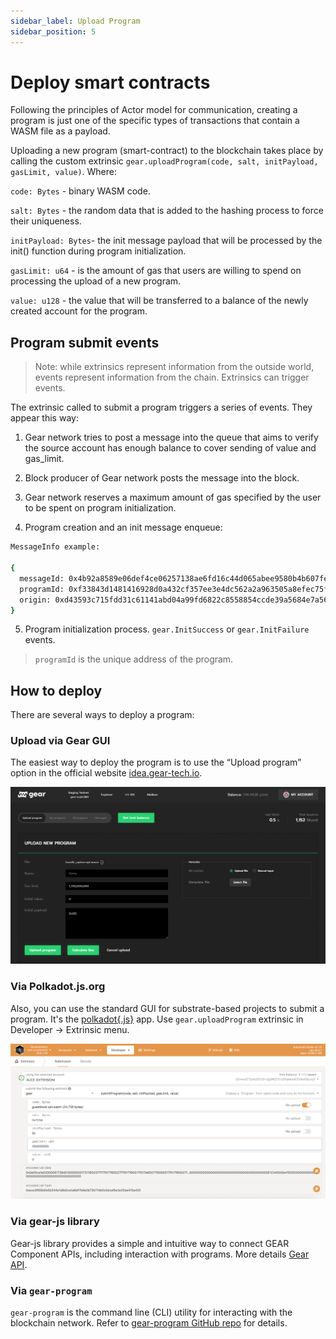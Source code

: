```yaml
---
sidebar_label: Upload Program
sidebar_position: 5
---
```


# Deploy smart contracts

Following the principles of Actor model for communication, creating a program is just one of the specific types of transactions that contain a WASM file as a payload.

Uploading a new program (smart-contract) to the blockchain takes place by calling the custom extrinsic `gear.uploadProgram(code, salt, initPayload, gasLimit, value)`. Where:

`code: Bytes` - binary WASM code.

`salt: Bytes` - the random data that is added to the hashing process to force their uniqueness.

`initPayload: Bytes`- the init message payload that will be processed by the init() function during program initialization.

`gasLimit: u64` - is the amount of gas that users are willing to spend on processing the upload of a new program.

`value: u128` - the value that will be transferred to a balance of the newly created account for the program.

## Program submit events

> Note: while extrinsics represent information from the outside world, events represent information from the chain. Extrinsics can trigger events.

The extrinsic called to submit a program triggers a series of events. They appear this way:

1. Gear network tries to post a message into the queue that aims to verify the source account has enough balance to cover sending of value and gas_limit.

2. Block producer of Gear network posts the message into the block.

3. Gear network reserves a maximum amount of gas specified by the user to be spent on program initialization.

4. Program creation and an init message enqueue:

```sh
MessageInfo example:

{
  messageId: 0x4b92a8589e06def4ce06257138ae6fd16c44d065abee9580b4b607fe3c85baa2
  programId: 0xf33843d1481416928d0a432cf357ee3e4dc562a2a963505a8efec75febb4f9de
  origin: 0xd43593c715fdd31c61141abd04a99fd6822c8558854ccde39a5684e7a56da27d
}
```

5. Program initialization process. `gear.InitSuccess` or `gear.InitFailure` events.

> `programId` is the unique address of the program.

## How to deploy

There are several ways to deploy a program:

### Upload via Gear GUI

The easiest way to deploy the program is to use the “Upload program” option in the official website [idea.gear-tech.io](https://idea.gear-tech.io).

![img alt](./img/idea-upload.png)

### Via Polkadot.js.org

Also, you can use the standard GUI for substrate-based projects to submit a program. It's the [polkadot{.js}](https://polkadot.js.org) app. Use `gear.uploadProgram` extrinsic in Developer -> Extrinsic menu.

![img alt](./img/polkadot-gui.png)

### Via gear-js library

Gear-js library provides a simple and intuitive way to connect GEAR Component APIs, including interaction with programs. More details [Gear API](/docs/api/getting-started).

### Via `gear-program`

`gear-program` is the command line (CLI) utility for interacting with the blockchain network. Refer to [gear-program GitHub repo](https://github.com/gear-tech/gear-program) for details.
